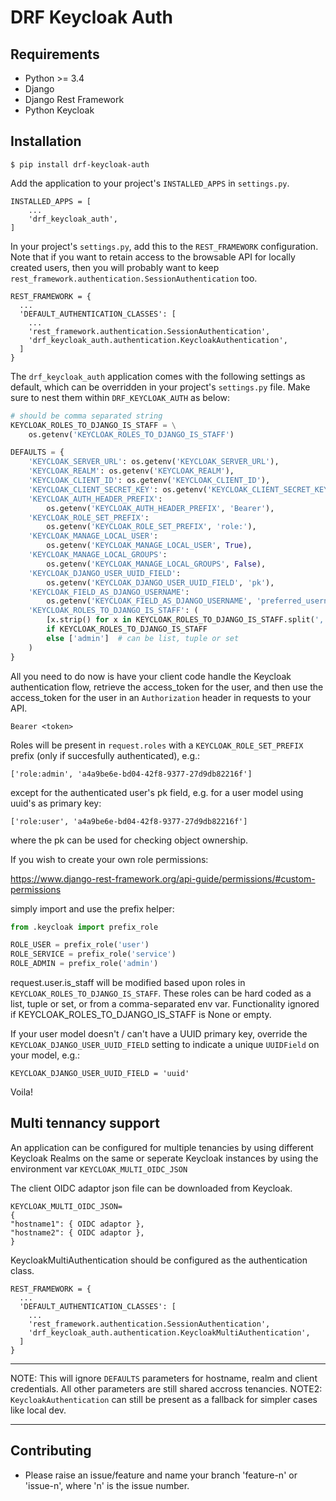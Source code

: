 # DRF Keycloak Auth

## Requirements


* Python >= 3.4
* Django
* Django Rest Framework
* Python Keycloak


## Installation

```
$ pip install drf-keycloak-auth
```

Add the application to your project's `INSTALLED_APPS` in `settings.py`.

```
INSTALLED_APPS = [
    ...
    'drf_keycloak_auth',
]
```

In your project's `settings.py`, add this to the `REST_FRAMEWORK` configuration. Note that if you want to retain access to the browsable API for locally created users, then you will probably want to keep `rest_framework.authentication.SessionAuthentication` too.

```
REST_FRAMEWORK = {
  ...
  'DEFAULT_AUTHENTICATION_CLASSES': [
    ...
    'rest_framework.authentication.SessionAuthentication',
    'drf_keycloak_auth.authentication.KeycloakAuthentication',
  ]
}
```

The `drf_keycloak_auth` application comes with the following settings as default, which can be overridden in your project's `settings.py` file. Make sure to nest them within `DRF_KEYCLOAK_AUTH` as below:


```python
# should be comma separated string
KEYCLOAK_ROLES_TO_DJANGO_IS_STAFF = \
    os.getenv('KEYCLOAK_ROLES_TO_DJANGO_IS_STAFF')

DEFAULTS = {
    'KEYCLOAK_SERVER_URL': os.getenv('KEYCLOAK_SERVER_URL'),
    'KEYCLOAK_REALM': os.getenv('KEYCLOAK_REALM'),
    'KEYCLOAK_CLIENT_ID': os.getenv('KEYCLOAK_CLIENT_ID'),
    'KEYCLOAK_CLIENT_SECRET_KEY': os.getenv('KEYCLOAK_CLIENT_SECRET_KEY'),
    'KEYCLOAK_AUTH_HEADER_PREFIX':
        os.getenv('KEYCLOAK_AUTH_HEADER_PREFIX', 'Bearer'),
    'KEYCLOAK_ROLE_SET_PREFIX':
        os.getenv('KEYCLOAK_ROLE_SET_PREFIX', 'role:'),
    'KEYCLOAK_MANAGE_LOCAL_USER':
        os.getenv('KEYCLOAK_MANAGE_LOCAL_USER', True),
    'KEYCLOAK_MANAGE_LOCAL_GROUPS':
        os.getenv('KEYCLOAK_MANAGE_LOCAL_GROUPS', False),
    'KEYCLOAK_DJANGO_USER_UUID_FIELD':
        os.getenv('KEYCLOAK_DJANGO_USER_UUID_FIELD', 'pk'),
    'KEYCLOAK_FIELD_AS_DJANGO_USERNAME':
        os.getenv('KEYCLOAK_FIELD_AS_DJANGO_USERNAME', 'preferred_username'),
    'KEYCLOAK_ROLES_TO_DJANGO_IS_STAFF': (
        [x.strip() for x in KEYCLOAK_ROLES_TO_DJANGO_IS_STAFF.split(',')]
        if KEYCLOAK_ROLES_TO_DJANGO_IS_STAFF
        else ['admin']  # can be list, tuple or set
    )
}
```

All you need to do now is have your client code handle the Keycloak authentication flow, retrieve the access_token for the user, and then use the access_token for the user in an `Authorization` header in requests to your API.

```
Bearer <token>
```

Roles will be present in `request.roles` with a `KEYCLOAK_ROLE_SET_PREFIX` prefix (only if succesfully authenticated), e.g.:

```
['role:admin', 'a4a9be6e-bd04-42f8-9377-27d9db82216f']
```

except for the authenticated user's pk field, e.g. for a user model using uuid's as primary key:

```
['role:user', 'a4a9be6e-bd04-42f8-9377-27d9db82216f']
```

where the pk can be used for checking object ownership.

If you wish to create your own role permissions:

https://www.django-rest-framework.org/api-guide/permissions/#custom-permissions

simply import and use the prefix helper:

```python
from .keycloak import prefix_role

ROLE_USER = prefix_role('user')
ROLE_SERVICE = prefix_role('service')
ROLE_ADMIN = prefix_role('admin')
```

request.user.is_staff will be modified based upon roles in `KEYCLOAK_ROLES_TO_DJANGO_IS_STAFF`.
These roles can be hard coded as a list, tuple or set, or from a comma-separated env var.
Functionality ignored if KEYCLOAK_ROLES_TO_DJANGO_IS_STAFF is None or empty.

If your user model doesn't / can't have a UUID primary key, override the `KEYCLOAK_DJANGO_USER_UUID_FIELD` setting to indicate a unique `UUIDField` on your model, e.g.:

```
KEYCLOAK_DJANGO_USER_UUID_FIELD = 'uuid'
```

Voila!


## Multi tennancy support

An application can be configured for multiple tenancies by using different Keycloak Realms on the same or seperate Keycloak instances by using the environment var `KEYCLOAK_MULTI_OIDC_JSON`

The client OIDC adaptor json file can be downloaded from Keycloak.

```
KEYCLOAK_MULTI_OIDC_JSON=
{
"hostname1": { OIDC adaptor },
"hostname2": { OIDC adaptor },
}
```

KeycloakMultiAuthentication should be configured as the authentication class. 

```
REST_FRAMEWORK = {
  ...
  'DEFAULT_AUTHENTICATION_CLASSES': [
    ...
    'rest_framework.authentication.SessionAuthentication',
    'drf_keycloak_auth.authentication.KeycloakMultiAuthentication',
  ]
}
```
___
NOTE: This will ignore `DEFAULTS` parameters for hostname, realm and client credentials.  All other parameters are still shared accross tenancies.
NOTE2: `KeycloakAuthentication` can still be present as a fallback for simpler cases like local dev.
___


## Contributing

* Please raise an issue/feature and name your branch 'feature-n' or 'issue-n', where 'n' is the issue number.
